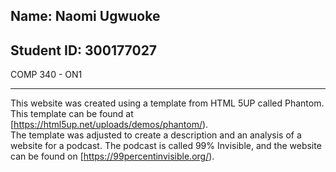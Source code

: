 ## Name: Naomi Ugwuoke  
## Student ID: 300177027  
COMP 340 - ON1

<hr>

This website was created using a template from HTML 5UP called Phantom.  
This template can be found at [https://html5up.net/uploads/demos/phantom/).  
The template was adjusted to create a description and an analysis of a website for a podcast. The podcast is called 99% Invisible, and the website can be found on [https://99percentinvisible.org/).  
